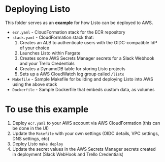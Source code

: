 # Deploying Listo

This folder serves as an **example** for how Listo can be deployed to AWS.

 - `ecr.yaml` - CloudFormation stack for the ECR repository
 - `stack.yaml` - CloudFormation stack that:
   1. Creates an ALB to authenticate users with the OIDC-compatible IdP of your choice
   2. Launches Listo within Fargate
   3. Creates some AWS Secrets Manager secrets for a Slack Webhook and your Trello Credentials
   4. Creates a DynamoDB table for storing Listo projects
   5. Sets up a AWS CloudWatch log group called `/listo`
 - `Makefile` - Sample Makefile for building and deploying Listo into AWS using the above stack
 - `Dockerfile` - Sample Dockerfile that embeds custom data, as volumes 

# To use this example

 1. Deploy `ecr.yaml` to your AWS account via AWS CloudFormation (this can be done in the UI)
 2. Update the `Makefile` with your own settings (OIDC details, VPC settings, DNS settings, etc)
 3. Deploy Listo `make deploy`
 4. Update the secret values in the AWS Secrets Manager secrets created in deployment (Slack WebHook and Trello Credentials)

